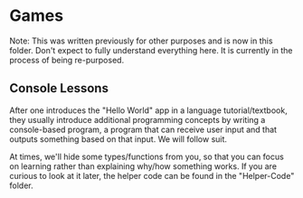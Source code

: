 # Games

Note: This was written previously for other purposes and is now in this folder. Don't expect to fully understand everything here. It is currently in the process of being re-purposed.

## Console Lessons

After one introduces the "Hello World" app in a language tutorial/textbook, they usually introduce additional programming concepts by writing a console-based program, a program that can receive user input and that outputs something based on that input. We will follow suit.

At times, we'll hide some types/functions from you, so that you can focus on learning rather than explaining why/how something works. If you are curious to look at it later, the helper code can be found in the "Helper-Code" folder.
